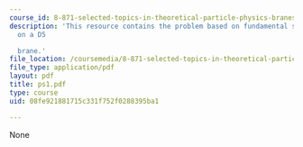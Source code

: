 ```yaml
---
course_id: 8-871-selected-topics-in-theoretical-particle-physics-branes-and-gauge-theory-dynamics-fall-2004
description: 'This resource contains the problem based on fundamental string ending
  on a D5

  brane.'
file_location: /coursemedia/8-871-selected-topics-in-theoretical-particle-physics-branes-and-gauge-theory-dynamics-fall-2004/08fe921881715c331f752f0288395ba1_ps1.pdf
file_type: application/pdf
layout: pdf
title: ps1.pdf
type: course
uid: 08fe921881715c331f752f0288395ba1

---
```

None